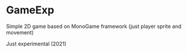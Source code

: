 # GameExp

Simple 2D game based on MonoGame framework (just player sprite and movement)

Just experimental (2021)
